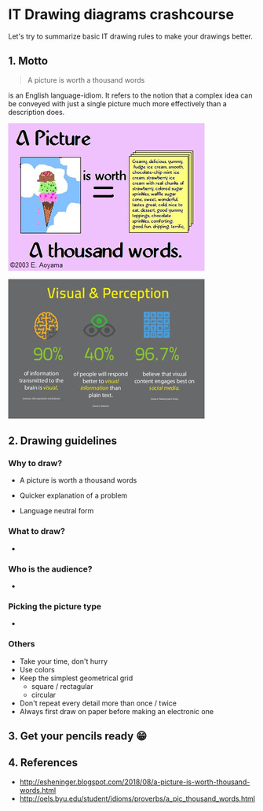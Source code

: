 # IT Drawing diagrams crashcourse

Let's try to summarize basic IT drawing rules to make your drawings better.

## 1. Motto

> A picture is worth a thousand words

is an English language-idiom. It refers to the notion that a complex idea can be conveyed with just a single picture much more effectively than a description does.

![A picture is worth a thousand words](pictures/pic-thousand-words.jpg)

![Visual form and it's perception](pictures/the-power-of-visual-content.jpg)

## 2. Drawing guidelines

### Why to draw?

 * A picture is worth a thousand words

 * Quicker explanation of a problem
 * Language neutral form

### What to draw?

 * 

### Who is the audience?

 * 

### Picking the picture type

 * 
 
### Others

 * Take your time, don't hurry
 * Use colors
 * Keep the simplest geometrical grid
   * square / rectagular
   * circular
 * Don't repeat every detail more than once / twice
 * Always first draw on paper before making an electronic one

## 3. Get your pencils ready 😁



## 4. References
 * http://esheninger.blogspot.com/2018/08/a-picture-is-worth-thousand-words.html
 * http://oels.byu.edu/student/idioms/proverbs/a_pic_thousand_words.html
